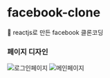 # facebook-clone
📢 reactjs로 만든 facebook 클론코딩

### 페이지 디자인
<img alt="로그인페이지" src="https://user-images.githubusercontent.com/48716298/126327894-2aa9f172-2885-4d76-9cdd-9bfdfc998189.png">
<img alt="메인페이지" src="https://user-images.githubusercontent.com/48716298/126328126-704d0031-f998-4bd2-9ec0-6245b60130f9.png">
